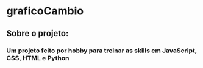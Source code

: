 # graficoCambio

## Sobre o projeto:
### Um projeto feito por hobby para treinar as skills em JavaScript, CSS, HTML e Python


